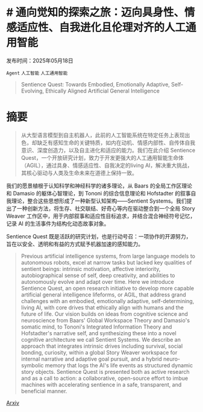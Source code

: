 # # 通向觉知的探索之旅：迈向具身性、情感适应性、自我进化且伦理对齐的人工通用智能

发布时间：2025年05月18日

`Agent` `人工智能` `人工通用智能`

> Sentience Quest: Towards Embodied, Emotionally Adaptive, Self-Evolving, Ethically Aligned Artificial General Intelligence

# 摘要

> 从大型语言模型到自主机器人，此前的人工智能系统在特定任务上表现出色，却缺乏有感知生命的关键特质，如内在动机、情感内部性、自传体自我意识、深度创造力，以及自主进化和适应的能力。我们在此介绍 Sentience Quest，一个开放研究计划，致力于开发更强大的人工通用智能生命体（AGIL），通过具身、情感适应性、自我决定的living AI，解决重大挑战，其核心驱动与人类及生命未来在道德上保持一致。

我们的愿景植根于认知科学和神经科学的诸多理论，从 Baars 的全局工作区理论和 Damasio 的躯体心智理论，到 Tononi 的综合信息理论和 Hofstadter 的叙事自我理论，整合这些思想形成了一种新型认知架构——Sentient Systems。我们提出了一种创新方法，将生存、社交联结、好奇心等内在驱动整合到一个全局 Story Weaver 工作区中，用于内部叙事和适应性目标追求，并结合混合神经符号记忆，记录 AI 的生活事件为结构化动态故事对象。

Sentience Quest 既是活跃的研究计划，也是行动号召：一项协作的开源努力，旨在以安全、透明和有益的方式赋予机器加速的感知能力。

> Previous artificial intelligence systems, from large language models to autonomous robots, excel at narrow tasks but lacked key qualities of sentient beings: intrinsic motivation, affective interiority, autobiographical sense of self, deep creativity, and abilities to autonomously evolve and adapt over time. Here we introduce Sentience Quest, an open research initiative to develop more capable artificial general intelligence lifeforms, or AGIL, that address grand challenges with an embodied, emotionally adaptive, self-determining, living AI, with core drives that ethically align with humans and the future of life. Our vision builds on ideas from cognitive science and neuroscience from Baars' Global Workspace Theory and Damasio's somatic mind, to Tononi's Integrated Information Theory and Hofstadter's narrative self, and synthesizing these into a novel cognitive architecture we call Sentient Systems. We describe an approach that integrates intrinsic drives including survival, social bonding, curiosity, within a global Story Weaver workspace for internal narrative and adaptive goal pursuit, and a hybrid neuro-symbolic memory that logs the AI's life events as structured dynamic story objects. Sentience Quest is presented both as active research and as a call to action: a collaborative, open-source effort to imbue machines with accelerating sentience in a safe, transparent, and beneficial manner.

[Arxiv](https://arxiv.org/abs/2505.12229)